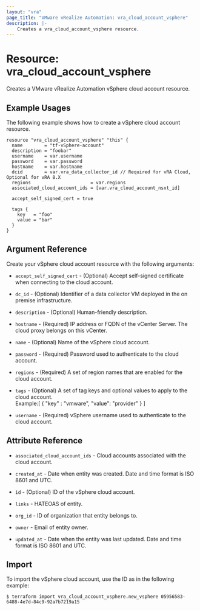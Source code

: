 ```yaml
---
layout: "vra"
page_title: "VMware vRealize Automation: vra_cloud_account_vsphere"
description: |-
    Creates a vra_cloud_account_vsphere resource.
---
```


# Resource: vra\_cloud\_account\_vsphere

Creates a VMware vRealize Automation vSphere cloud account resource.

## Example Usages

The following example shows how to create a vSphere cloud account resource.

```hcl
resource "vra_cloud_account_vsphere" "this" {
  name        = "tf-vSphere-account"
  description = "foobar"
  username    = var.username
  password    = var.password
  hostname    = var.hostname
  dcid        = var.vra_data_collector_id // Required for vRA Cloud, Optional for vRA 8.X
  regions                      = var.regions
  associated_cloud_account_ids = [var.vra_cloud_account_nsxt_id]

  accept_self_signed_cert = true

  tags {
    key   = "foo"
    value = "bar"
  }
}
```

## Argument Reference

Create your vSphere cloud account resource with the following arguments:

* `accept_self_signed_cert` - (Optional) Accept self-signed certificate when connecting to the cloud account.

* `dc_id` - (Optional) Identifier of a data collector VM deployed in the on premise infrastructure.

* `description` - (Optional) Human-friendly description.

* `hostname` - (Required) IP address or FQDN of the vCenter Server. The cloud proxy belongs on this vCenter.

* `name` - (Optional) Name of the vSphere cloud account.

* `password` - (Required) Password used to authenticate to the cloud account.

* `regions` - (Required) A set of region names that are enabled for the cloud account.

* `tags` - (Optional) A set of tag keys and optional values to apply to the cloud account.  
Example:[ { "key" : "vmware", "value": "provider" } ]

* `username` - (Required) vSphere username used to authenticate to the cloud account.

## Attribute Reference

* `associated_cloud_account_ids` - Cloud accounts associated with the cloud account.

* `created_at` - Date when  entity was created. Date and time format is ISO 8601 and UTC.

* `id` - (Optional) ID of the vSphere cloud account.

* `links` - HATEOAS of entity.

* `org_id` - ID of organization that entity belongs to.

* `owner` - Email of entity owner.

* `updated_at` - Date when the entity was last updated. Date and time format is ISO 8601 and UTC.


## Import

To import the vSphere cloud account, use the ID as in the following example:

`$ terraform import vra_cloud_account_vsphere.new_vsphere 05956583-6488-4e7d-84c9-92a7b7219a15`
